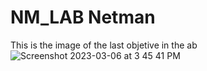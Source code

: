 # NM_LAB Netman
This is the image of the last objetive in the ab
![Screenshot 2023-03-06 at 3 45 41 PM](https://user-images.githubusercontent.com/25910108/223271331-fb4b7b8b-4580-4a01-8d75-d22bb0c83b9f.jpg)
